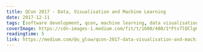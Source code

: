 ```yaml
---
title: QCon 2017 - Data, Visualisation and Machine Learning
date: 2017-12-11
tags: [software development, qcon, machine learning, data visualisation]
coverImage: https://cdn-images-1.medium.com/fit/t/1600/480/1*Ftv7lQClgGT_osPkyRg2QA.png
readingtime: 5
link: https://medium.com/@u_glow/qcon-2017-data-visualisation-and-machine-learning-87f58a1b4334
---
```

